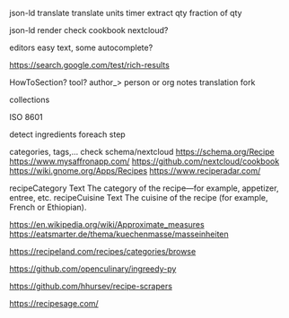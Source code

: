 json-ld
translate
    translate units
timer
extract qty
    fraction of qty

json-ld render
    check cookbook nextcloud?

editors easy text, some autocomplete?

https://search.google.com/test/rich-results

HowToSection?
tool?
author_> person or org
notes
translation
fork

collections

ISO 8601

detect ingredients foreach step

categories, tags,... check schema/nextcloud
https://schema.org/Recipe
https://www.mysaffronapp.com/
https://github.com/nextcloud/cookbook
https://wiki.gnome.org/Apps/Recipes
https://www.reciperadar.com/

recipeCategory	Text	The category of the recipe—for example, appetizer, entree, etc.
recipeCuisine	Text	The cuisine of the recipe (for example, French or Ethiopian).

https://en.wikipedia.org/wiki/Approximate_measures
https://eatsmarter.de/thema/kuechenmasse/masseinheiten

https://recipeland.com/recipes/categories/browse


https://github.com/openculinary/ingreedy-py


https://github.com/hhursev/recipe-scrapers

https://recipesage.com/

